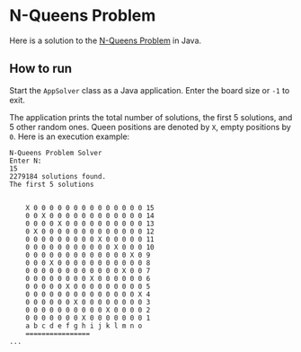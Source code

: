 # N-Queens Problem

Here is a solution to the [N-Queens Problem](https://en.wikipedia.org/wiki/Eight_queens_puzzle) in Java.

## How to run

Start the `AppSolver` class as a Java application. Enter the board size or `-1` to exit. 

The application prints the total number of solutions, the first 5 solutions, and 5 other random ones. 
Queen positions are denoted by `X`, empty positions by `0`.
Here is an execution example:

```
N-Queens Problem Solver
Enter N:
15
2279184 solutions found.
The first 5 solutions


	X 0 0 0 0 0 0 0 0 0 0 0 0 0 0 15
	0 0 X 0 0 0 0 0 0 0 0 0 0 0 0 14
	0 0 0 0 X 0 0 0 0 0 0 0 0 0 0 13
	0 X 0 0 0 0 0 0 0 0 0 0 0 0 0 12
	0 0 0 0 0 0 0 0 0 X 0 0 0 0 0 11
	0 0 0 0 0 0 0 0 0 0 0 X 0 0 0 10
	0 0 0 0 0 0 0 0 0 0 0 0 0 X 0 9
	0 0 0 X 0 0 0 0 0 0 0 0 0 0 0 8
	0 0 0 0 0 0 0 0 0 0 0 0 X 0 0 7
	0 0 0 0 0 0 0 0 X 0 0 0 0 0 0 6
	0 0 0 0 0 X 0 0 0 0 0 0 0 0 0 5
	0 0 0 0 0 0 0 0 0 0 0 0 0 0 X 4
	0 0 0 0 0 0 X 0 0 0 0 0 0 0 0 3
	0 0 0 0 0 0 0 0 0 0 X 0 0 0 0 2
	0 0 0 0 0 0 0 X 0 0 0 0 0 0 0 1
	a b c d e f g h i j k l m n o 
	================
...
```